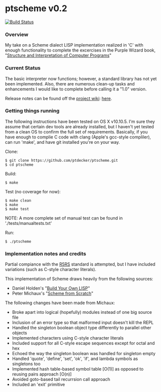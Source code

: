 ptscheme v0.2
=============

[![Build Status](https://travis-ci.org/ptdecker/ptscheme.svg?branch=master)](https://travis-ci.org/ptdecker/ptscheme)

### Overview

My take on a Scheme dialect LISP implementation realized in 'C' with enough functionality to
complete the excercises in the Purple Wizard book, "[Structure and Interpretation
of Computer Programs](https://mitpress.mit.edu/sicp/)"

### Current Status

The basic interpreter now functions; however, a standard library has not yet been implemented.
Also, there are numerous clean-up tasks and enhancements I would like to complete before calling
it a "1.0" version.

Release notes can be found off the [project wiki](https://github.com/ptdecker/ptscheme/wiki): [here](https://github.com/ptdecker/ptscheme/wiki/Release-Notes).

### Getting things running

The following instructions have been tested on OS X v10.10.5.  I'm sure they assume that certain
dev tools are already installed, but I haven't yet tested from a clean OS to confirm the full
set of requirements.  Basically, if you have enough to complie C code with clang (Apple's gcc-style
compliler), can run 'make', and have git installed you're on your way.

Clone:

    $ git clone https://github.com/ptdecker/ptscheme.git
    $ cd ptscheme

Build:

    $ make

Test (no coverage for now):

    $ make clean
    $ make
    $ make test

NOTE: A more complete set of manual test can be found in './tests/manualtests.txt'

Run:

    $ ./ptscheme

### Implementation notes and credits

Partial compiance with the [R5RS](http://www.schemers.org/Documents/Standards/R5RS/r5rs.pdf) standard is attempted, but I have included variations (such as C-style character literals).

This implementation of Scheme draws heavily from the following sources:

* Daniel Holden's "[Build Your Own LISP](http://buildyourownlisp.com/)"
* Peter Michaux's "[Scheme from Scratch](http://peter.michaux.ca/articles/scheme-from-scratch-introduction)"

The following changes have been made from Michaux:

* Broke apart into logical (hopefully) modules instead of one big source file
* Inclusion of an error type so that malformed input doesn't kill the REPL
* Handled the singleton boolean object type differently to parallel other objects
* Implemented characters using C-style character literals
* Included support for all C-style escape sequences except for octal and hex
* Echoed the way the singleton boolean was handled for singleton empty
* Handled 'quote', 'define', 'set', 'ok', 'if', and lambda symbols as singletons too
* Implemented hash table-based symbol table [O(1)] as opposed to reusing pairs approach [O(n)]
* Avoided goto-based tail recurrsion call approach
* Included an 'exit' primitive
